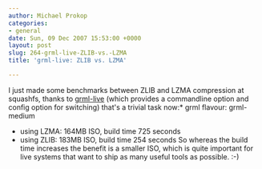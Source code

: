 ```yaml
---
author: Michael Prokop
categories:
- general
date: Sun, 09 Dec 2007 15:53:00 +0000
layout: post
slug: 264-grml-live-ZLIB-vs.-LZMA
title: 'grml-live: ZLIB vs. LZMA'

---
```

I just made some benchmarks between ZLIB and LZMA compression at squashfs, thanks to [grml\-live](https://grml.org/grml-live/) (which provides a commandline option and config option for switching) that's a trivial task now:* grml flavour: grml\-medium
* using LZMA: 164MB ISO, build time 725 seconds
* using ZLIB: 183MB ISO, build time 254 seconds
So whereas the build time increases the benefit is a smaller ISO, which is quite important for live systems that want to ship as many useful tools as possible. :\-)

